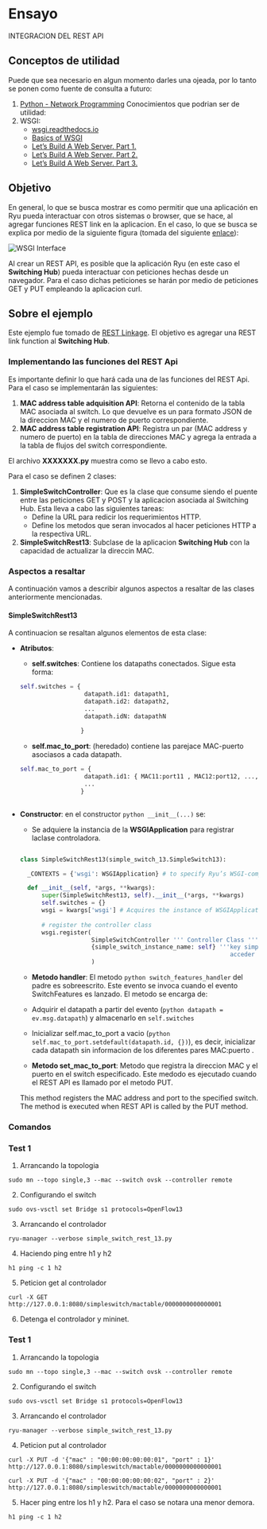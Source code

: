 # Ensayo #

INTEGRACION DEL REST API

## Conceptos de utilidad ##

Puede que sea necesario en algun momento darles una ojeada, por lo tanto se ponen como fuente de consulta a futuro:
1. [Python - Network Programming](https://www.tutorialspoint.com/python/python_network_programming.htm)
Conocimientos que podrian ser de utilidad:
2. WSGI: 
   * [wsgi.readthedocs.io](https://wsgi.readthedocs.io/en/latest/)
   * [Basics of WSGI](https://www.agiliq.com/blog/2013/07/basics-wsgi/)
   * [Let’s Build A Web Server. Part 1.](https://ruslanspivak.com/lsbaws-part1/)
   * [Let’s Build A Web Server. Part 2.](https://ruslanspivak.com/lsbaws-part2/)
   * [Let’s Build A Web Server. Part 3.](https://ruslanspivak.com/lsbaws-part3/)

## Objetivo ##

En general, lo que se busca mostrar es como permitir que una aplicación en Ryu pueda interactuar con otros sistemas o browser, que se hace, al agregar funciones REST link en la aplicacion. En el caso, lo que se busca se explica por medio de la siguiente figura (tomada del siguiente [enlace](https://blog.appdynamics.com/engineering/an-introduction-to-python-wsgi-servers-part-1/)):

![WSGI Interface](https://46zwyrvli634e39iq2l9mv8g-wpengine.netdna-ssl.com/wp-content/uploads/2016/05/g5dlafgwtz05_cpptiktuiqbj6isrtjtxvejauutz58vkwtl1je7y2n9bnu1tmf_ofggmhd0xegrn2dlee6en4tpq9x-8kmlgmhgfucb7erjetcdzg9qrbldwgm7gmdyekj5dri5.png)

Al crear un REST API, es posible que la aplicación Ryu (en este caso el **Switching Hub**) pueda interactuar con peticiones hechas desde un navegador. Para el caso dichas peticiones se harán por medio de peticiones GET y PUT empleando la aplicacion curl.

## Sobre el ejemplo ##

Este ejemplo fue tomado de [REST Linkage](https://osrg.github.io/ryu-book/en/html/rest_api.html). El objetivo es agregar una REST link function al **Switching Hub**.

### Implementando las funciones del REST Api ###

Es importante definir lo que hará cada una de las funciones del REST Api. Para el caso se implementarán las siguientes:
1. **MAC address table adquisition API**: Retorna el contenido de la tabla MAC asociada al switch. Lo que devuelve es un para formato JSON de la direccion MAC y el numero de puerto correspondiente.
2. **MAC address table registration API**: Registra un par (MAC address y numero de puerto) en la tabla de direcciones MAC y agrega la entrada a la tabla de flujos del switch correspondiente.

El archivo **XXXXXXX.py** muestra como se llevo a cabo esto.

Para el caso se definen 2 clases:
1. **SimpleSwitchController**: Que es la clase que consume siendo el puente entre las peticiones GET y POST y la aplicacion asociada al Switching Hub. Esta lleva a cabo las siguientes tareas:
   * Define la URL para redicir los requerimientos HTTP.
   * Define los metodos que seran invocados al hacer peticiones HTTP a la respectiva URL.
2. **SimpleSwitchRest13**: Subclase de la aplicacion **Switching Hub** con la capacidad de actualizar la direccin MAC.
   
### Aspectos a resaltar ###

A continuación vamos a describir algunos aspectos a resaltar de las clases anteriormente mencionadas.

#### SimpleSwitchRest13 ####

A continuacion se resaltan algunos elementos de esta clase:
* **Atributos**:
  * **self.switches**: Contiene los datapaths conectados. Sigue esta forma:
  ```python
  self.switches = {
                    datapath.id1: datapath1,
                    datapath.id2: datapath2,
                    ...
                    datapath.idN: datapathN
                    
                   }
  ```
  * **self.mac_to_port**: (heredado) contiene las parejace MAC-puerto asociasos a cada datapath.
  
  ```python
  self.mac_to_port = {
                    datapath.id1: { MAC11:port11 , MAC12:port12, ..., MAC1N:port1N},
                    ...
                   }
 
  ```

* **Constructor**: en el constructor ```python __init__(...)``` se:
  * Se adquiere la instancia de la **WSGIApplication** para registrar laclase controladora.
  
  ```python
  
  class SimpleSwitchRest13(simple_switch_13.SimpleSwitch13):

    _CONTEXTS = {'wsgi': WSGIApplication} # to specify Ryu’s WSGI-compatible Web server class

    def __init__(self, *args, **kwargs):
        super(SimpleSwitchRest13, self).__init__(*args, **kwargs)
        self.switches = {}
        wsgi = kwargs['wsgi'] # Acquires the instance of WSGIApplication in order to register the controller clas
        
        # register the controller class
        wsgi.register(
                      SimpleSwitchController ''' Controller Class ''',
                      {simple_switch_instance_name: self} '''key simple_switch_api_api es empleada por el controlador para 
                                                             acceder a una instancia de la clase SimpleSwitchRest13'''
                      )

  ```
  * **Metodo handler**: El metodo ```python switch_features_handler``` del padre es sobreescrito. Este evento se invoca cuando el evento SwitchFeatures es lanzado. El metodo se encarga de:
   * Adquirir el datapath a partir del evento (```python datapath = ev.msg.datapath```) y almacenarlo en ```self.switches```
   * Inicializar self.mac_to_port a vacio  (```python self.mac_to_port.setdefault(datapath.id, {})```), es decir, inicializar cada datapath sin informacion de los diferentes pares MAC:puerto .
  


  * **Metodo set_mac_to_port**: Metodo que registra la direccion MAC y el puerto en el switch especificado. Este medodo es ejecutado cuando el REST API es llamado por el metodo PUT.
  
  This method registers the MAC address and port to the specified switch. The method is executed when REST API is called by the PUT method.


### Comandos ###

### Test 1 ###

1. Arrancando la topologia
```
sudo mn --topo single,3 --mac --switch ovsk --controller remote 
```

2. Configurando el switch

```
sudo ovs-vsctl set Bridge s1 protocols=OpenFlow13
```

3. Arrancando el controlador

```
ryu-manager --verbose simple_switch_rest_13.py
```

4. Haciendo ping entre h1 y h2

```
h1 ping -c 1 h2
```

5. Peticion get al controlador

```
curl -X GET http://127.0.0.1:8080/simpleswitch/mactable/0000000000000001
```

6. Detenga el controlador y mininet.

### Test 1 ###

1. Arrancando la topologia
```
sudo mn --topo single,3 --mac --switch ovsk --controller remote 
```

2. Configurando el switch

```
sudo ovs-vsctl set Bridge s1 protocols=OpenFlow13
```

3. Arrancando el controlador

```
ryu-manager --verbose simple_switch_rest_13.py
```

4. Peticion put al controlador

```
curl -X PUT -d '{"mac" : "00:00:00:00:00:01", "port" : 1}' http://127.0.0.1:8080/simpleswitch/mactable/0000000000000001

curl -X PUT -d '{"mac" : "00:00:00:00:00:02", "port" : 2}' http://127.0.0.1:8080/simpleswitch/mactable/0000000000000001
```

5. Hacer ping entre los h1 y h2. Para el caso se notara una menor demora.

```
h1 ping -c 1 h2
```

<!---
-Las operaciones más importantes que nos permitirán manipular los recursos son cuatro: GET para consultar y leer, POST para crear, PUT para editar y DELETE para eliminar.

Para terminar, comentar que lo más importante a tener en cuenta al crear nuestro servicio o API REST no es el lenguaje en el que se implemente sino que las respuestas a las peticiones se hagan en XML o JSON, ya que es el lenguaje de intercambio de información más usado.

Algunos frameworks con los que podremos implementar nuestras APIs: Las más usadas son JAX-RS y Spring Boot para Java, Django REST framework para Python, Laravel para PHP o Restify para Node. js


https://www.codecademy.com/articles/what-is-rest
https://www.restapitutorial.com/

-----------------------------------
https://en.wikipedia.org/wiki/Web_framework



http://www.python.org.ar/wiki/WSGI
http://wsgi.tutorial.codepoint.net/
https://en.wikipedia.org/wiki/Web_Server_Gateway_Interface


https://ruslanspivak.com/lsbaws-part1/

https://webob.org/
https://docs.pylonsproject.org/projects/webob/en/stable/

https://romain.dorgueil.net/blog/en/python/2011/08/22/wsgi-the-first-steps.html
https://www.oreilly.com/library/view/python-web-frameworks/9781492037873/ch04.html

--->
 
